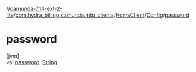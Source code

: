 //[camunda-7.14-ext-2-lite](../../../../index.md)/[com.hydra_billing.camunda.http_clients](../../index.md)/[HomsClient](../index.md)/[Config](index.md)/[password](password.md)

# password

[jvm]\
val [password](password.md): [String](https://kotlinlang.org/api/latest/jvm/stdlib/kotlin/-string/index.html)
